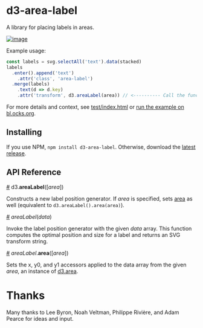 # d3-area-label

A library for placing labels in areas.

[![image](https://user-images.githubusercontent.com/68416/28669943-0e11fa72-72f4-11e7-9aef-0c575cb20825.png)](https://bl.ocks.org/curran/2793201c7025c416c471e30d30546c6b)

Example usage:

```js
const labels = svg.selectAll('text').data(stacked)
labels
  .enter().append('text')
    .attr('class', 'area-label')
  .merge(labels)
    .text(d => d.key)
    .attr('transform', d3.areaLabel(area)) // <---------- Call the function like this.
```

For more details and context, see [test/index.html](test/index.html) or [run the example on bl.ocks.org](https://bl.ocks.org/curran/2793201c7025c416c471e30d30546c6b).

## Installing

If you use NPM, `npm install d3-area-label`. Otherwise, download the [latest release](https://github.com/curran/d3-area-label/releases/latest).

## API Reference

<a href="#area-label" name="area-label">#</a> d3.<b>areaLabel</b>([<i>area</i>])

Constructs a new label position generator. If *area* is specified, sets [area](#area) as well (equivalent to `d3.areaLabel().area(area)`).

<a name="_areaLabel" href="#_areaLabel">#</a> <i>areaLabel</i>(<i>data</i>)

Invoke the label position generator with the given *data* array. This function computes the optimal position and size for a label and returns an SVG transform string.

<a name="area" href="#area">#</a> <i>areaLabel</i>.<b>area</b>([<i>area</i>])

Sets the x, y0, and y1 accessors applied to the data array from the given *area*, an instance of [d3.area](https://github.com/d3/d3-shape#area).

# Thanks

Many thanks to Lee Byron, Noah Veltman, Philippe Rivière, and Adam Pearce for ideas and input.
